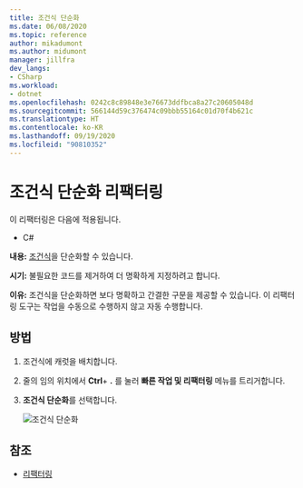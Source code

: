```yaml
---
title: 조건식 단순화
ms.date: 06/08/2020
ms.topic: reference
author: mikadumont
ms.author: midumont
manager: jillfra
dev_langs:
- CSharp
ms.workload:
- dotnet
ms.openlocfilehash: 0242c8c89848e3e76673ddfbca8a27c20605048d
ms.sourcegitcommit: 566144d59c376474c09bbb55164c01d70f4b621c
ms.translationtype: HT
ms.contentlocale: ko-KR
ms.lasthandoff: 09/19/2020
ms.locfileid: "90810352"
---
```

# <a name="simplify-conditional-expression-refactoring"></a>조건식 단순화 리팩터링

이 리팩터링은 다음에 적용됩니다.

- C#

**내용:** [조건식](/dotnet/csharp/language-reference/operators/conditional-operator)을 단순화할 수 있습니다.

**시기:** 불필요한 코드를 제거하여 더 명확하게 지정하려고 합니다.

**이유:** 조건식을 단순화하면 보다 명확하고 간결한 구문을 제공할 수 있습니다. 이 리팩터링 도구는 작업을 수동으로 수행하지 않고 자동 수행합니다.

## <a name="how-to"></a>방법

1. 조건식에 캐럿을 배치합니다.

2. 줄의 임의 위치에서 **Ctrl**+ **.** 를 눌러 **빠른 작업 및 리팩터링** 메뉴를 트리거합니다.

3. **조건식 단순화**를 선택합니다.

    ![조건식 단순화](media/simplify-conditional-expression.png)

## <a name="see-also"></a>참조

- [리팩터링](../refactoring-in-visual-studio.md)